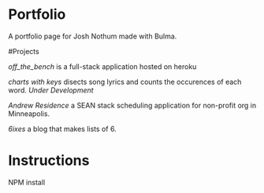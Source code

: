 # Portfolio
A portfolio page for Josh Nothum made with Bulma.


#Projects

*off_the_bench* is a full-stack application hosted on heroku

*charts with keys* disects song lyrics and counts the occurences of each word.  *Under Development*

*Andrew Residence* a SEAN stack scheduling application for non-profit org in Minneapolis.

*6ixes* a blog that makes lists of 6.

# Instructions

NPM install